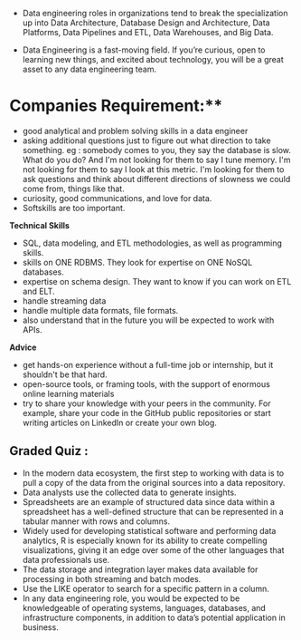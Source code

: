 - Data engineering roles in organizations tend to break the specialization up into Data Architecture, Database Design and Architecture, Data Platforms, Data Pipelines and ETL, Data Warehouses, and Big Data.

- Data Engineering is a fast-moving field. If you’re curious, open to learning new things, and excited about technology, you will be a great asset to any data engineering team.

# Companies Requirement:**
- good analytical and problem solving skills in a data engineer
- asking additional questions just to figure out what direction to take something.
  eg : somebody comes to you, they say the database is slow. What do you do? And I'm not looking for them to say I tune memory. I'm not looking for them to say I look at this metric. I'm looking for them to ask questions and think about different directions of slowness we could come from, things like that.
- curiosity, good communications, and love for data.
- Softskills are too important.
  
**Technical Skills**
- SQL, data modeling, and ETL methodologies, as well as programming skills.
- skills on ONE RDBMS. They look for expertise on ONE NoSQL databases.
- expertise on schema design. They want to know if you can work on ETL and ELT.
- handle streaming data
- handle multiple data formats, file formats.
- also understand that in the future you will be expected to work with APIs. 

**Advice**
- get hands-on experience without a full-time job or internship, but it shouldn't be that hard.
- open-source tools, or framing tools, with the support of enormous online learning materials
- try to share your knowledge with your peers in the community. For example, share your code in the GitHub public repositories or start writing articles on LinkedIn or create your own blog.


## Graded Quiz :
- In the modern data ecosystem, the first step to working with data is to pull a copy of the data from the original sources into a data repository.
- Data analysts use the collected data to generate insights.
- Spreadsheets are an example of structured data since data within a spreadsheet has a well-defined structure that can be represented in a tabular manner with rows and     columns.
- Widely used for developing statistical software and performing data analytics, R is especially known for its ability to create compelling visualizations, giving it an   edge over some of the other languages that data professionals use.
- The data storage and integration layer makes data available for processing in both streaming and batch modes.
- Use the LIKE operator to search for a specific pattern in a column.
- In any data engineering role, you would be expected to be knowledgeable of operating systems, languages, databases, and infrastructure components, in addition to         data’s potential application in business.
